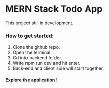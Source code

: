 <h1>MERN Stack Todo App</h1>
<p>This project still in development.</p>
<h3>How to get started:</h3>
<ol>
  <li>Clone the github repo.</li>
  <li>Open the terminal.</li>
  <li>Cd into backend folder.</li>
  <li>Write npm run dev and hit enter.</li>
  <li>Back-end and client side will start together.</li>
</ol>
<h4>Explore the application!</h4>
